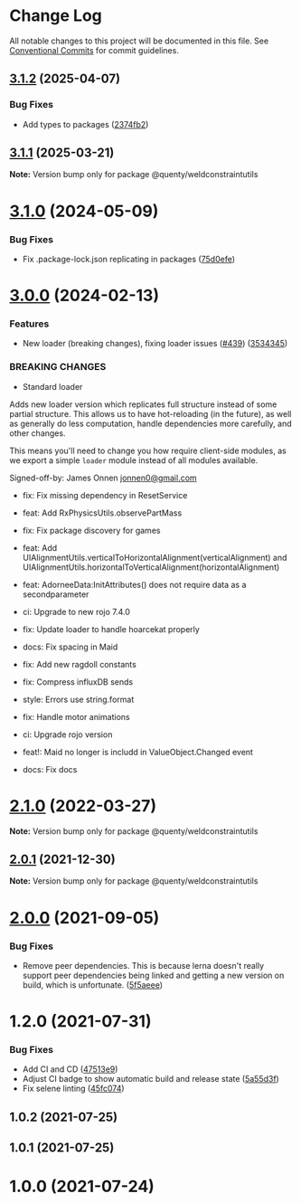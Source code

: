 # Change Log

All notable changes to this project will be documented in this file.
See [Conventional Commits](https://conventionalcommits.org) for commit guidelines.

## [3.1.2](https://github.com/Quenty/NevermoreEngine/compare/@quenty/weldconstraintutils@3.1.1...@quenty/weldconstraintutils@3.1.2) (2025-04-07)


### Bug Fixes

* Add types to packages ([2374fb2](https://github.com/Quenty/NevermoreEngine/commit/2374fb2b043cfbe0e9b507b3316eec46a4e353a0))





## [3.1.1](https://github.com/Quenty/NevermoreEngine/compare/@quenty/weldconstraintutils@3.1.0...@quenty/weldconstraintutils@3.1.1) (2025-03-21)

**Note:** Version bump only for package @quenty/weldconstraintutils





# [3.1.0](https://github.com/Quenty/NevermoreEngine/compare/@quenty/weldconstraintutils@3.0.0...@quenty/weldconstraintutils@3.1.0) (2024-05-09)


### Bug Fixes

* Fix .package-lock.json replicating in packages ([75d0efe](https://github.com/Quenty/NevermoreEngine/commit/75d0efeef239f221d93352af71a5b3e930ec23c5))





# [3.0.0](https://github.com/Quenty/NevermoreEngine/compare/@quenty/weldconstraintutils@2.1.0...@quenty/weldconstraintutils@3.0.0) (2024-02-13)


### Features

* New loader (breaking changes), fixing loader issues  ([#439](https://github.com/Quenty/NevermoreEngine/issues/439)) ([3534345](https://github.com/Quenty/NevermoreEngine/commit/353434522918812953bd9f13fece73e27a4d034d))


### BREAKING CHANGES

* Standard loader

Adds new loader version which replicates full structure instead of some partial structure. This allows us to have hot-reloading (in the future), as well as generally do less computation, handle dependencies more carefully, and other changes.

This means you'll need to change you how require client-side modules, as we export a simple `loader` module instead of all modules available.

Signed-off-by: James Onnen <jonnen0@gmail.com>

* fix: Fix missing dependency in ResetService

* feat: Add RxPhysicsUtils.observePartMass

* fix: Fix package discovery for games

* feat: Add UIAlignmentUtils.verticalToHorizontalAlignment(verticalAlignment) and UIAlignmentUtils.horizontalToVerticalAlignment(horizontalAlignment)

* feat: AdorneeData:InitAttributes() does not require data as a  secondparameter

* ci: Upgrade to new rojo 7.4.0

* fix: Update loader to handle hoarcekat properly

* docs: Fix spacing in Maid

* fix: Add new ragdoll constants

* fix: Compress influxDB sends

* style: Errors use string.format

* fix: Handle motor animations

* ci: Upgrade rojo version

* feat!: Maid no longer is includd in ValueObject.Changed event

* docs: Fix docs





# [2.1.0](https://github.com/Quenty/NevermoreEngine/compare/@quenty/weldconstraintutils@2.0.1...@quenty/weldconstraintutils@2.1.0) (2022-03-27)

**Note:** Version bump only for package @quenty/weldconstraintutils





## [2.0.1](https://github.com/Quenty/NevermoreEngine/compare/@quenty/weldconstraintutils@2.0.0...@quenty/weldconstraintutils@2.0.1) (2021-12-30)

**Note:** Version bump only for package @quenty/weldconstraintutils





# [2.0.0](https://github.com/Quenty/NevermoreEngine/compare/@quenty/weldconstraintutils@1.2.0...@quenty/weldconstraintutils@2.0.0) (2021-09-05)


### Bug Fixes

* Remove peer dependencies. This is because lerna doesn't really support peer dependencies being linked and getting a new version on build, which is unfortunate. ([5f5aeee](https://github.com/Quenty/NevermoreEngine/commit/5f5aeeea8de9975435309e53679f0ef7064f9dd0))





# 1.2.0 (2021-07-31)


### Bug Fixes

* Add CI and CD ([47513e9](https://github.com/Quenty/NevermoreEngine/commit/47513e9b568162707534af132396dd8756947dd3))
* Adjust CI badge to show automatic build and release state ([5a55d3f](https://github.com/Quenty/NevermoreEngine/commit/5a55d3f19bf8d66a760d67da9b56ed47fab74656))
* Fix selene linting ([45fc074](https://github.com/Quenty/NevermoreEngine/commit/45fc07489ee59127ac6582689f19a0e87c1e5b5a))



## 1.0.2 (2021-07-25)



## 1.0.1 (2021-07-25)



# 1.0.0 (2021-07-24)
